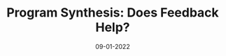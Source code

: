 ---
title: "Program Synthesis: Does Feedback Help?"
collection: publications
permalink: /publication/09-01-2022-paper-title-number-3
date: 09-01-2022
venue: 'CoDS-COMAD'
paperurl: 'https://doi.org/10.1145/3493700.3493756'
citation: 'Harsh Patel*, Praveen Venkatesh*, Shivam Sahni*, Varun Jain*, Mrinal Anand, Mayank Singh. &quot;Program Synthesis: Does Feedback Help?.&quot; <i>ACM India 5th Joint International Conference on Data Science and Management of Data [CoDS-COMAD 2022]</i>.'
---